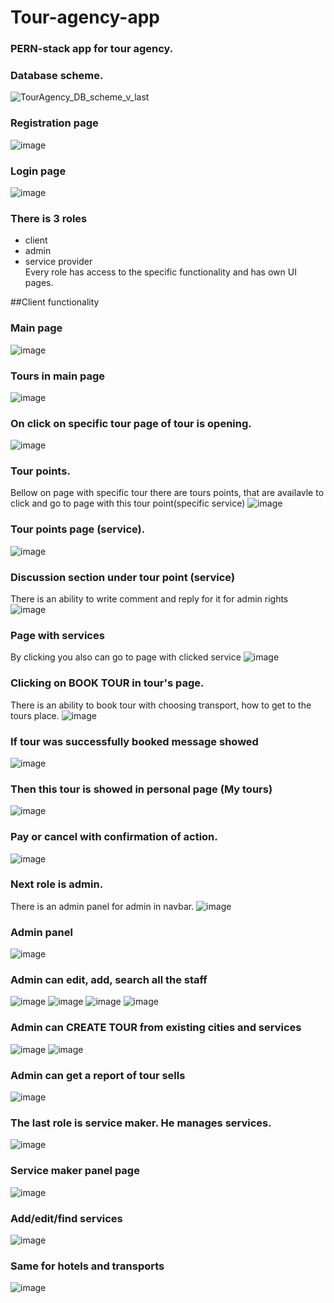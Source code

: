 # Tour-agency-app
### PERN-stack app for tour agency. 

### Database scheme.
![TourAgency_DB_scheme_v_last](https://user-images.githubusercontent.com/63201619/226667311-a7ef0bd8-5306-4823-a4aa-698f8b9355f5.png)

### Registration page
![image](https://user-images.githubusercontent.com/63201619/226667855-c9b3a49e-c6a6-410d-8c5b-db5f63eff2b6.png)

### Login page
![image](https://user-images.githubusercontent.com/63201619/226668014-c1236cd5-0e45-4204-9afb-9703d89ebeb0.png)

### There is 3 roles
 - client
 - admin
 - service provider
<br> Every role has access to the specific functionality and has own UI pages.  

##Client functionality
### Main page
![image](https://user-images.githubusercontent.com/63201619/226669479-3bd03851-1e16-4dc9-8550-12be8ba6fb2d.png)

### Tours in main page
![image](https://user-images.githubusercontent.com/63201619/226669826-a5556edf-ee97-41e9-ac77-3ca56fd7a145.png)

### On click on specific tour page of tour is opening.
![image](https://user-images.githubusercontent.com/63201619/226670397-dcb49293-1eda-4e0c-a8fa-b25bcd82b790.png)

### Tour points.
 Bellow on page with specific tour there are tours points, that are availavle to click and go to page with this tour point(specific service)
![image](https://user-images.githubusercontent.com/63201619/226670770-45959330-d451-4126-809f-2d13ff600067.png)

### Tour points page (service).
![image](https://user-images.githubusercontent.com/63201619/226671768-87f728cf-4955-4467-b994-ee255e52844d.png)

### Discussion section under tour point (service)
There is an ability to write comment and reply for it for admin rights
![image](https://user-images.githubusercontent.com/63201619/226672301-a33722d2-95e0-46ca-a356-577fb21fb3f6.png)

### Page with services
By clicking you also can go to page with clicked service
![image](https://user-images.githubusercontent.com/63201619/226672703-65e20592-197f-4de6-9d1f-32074d51ba76.png)

### Clicking on BOOK TOUR in tour's page.
There is an ability to book tour with choosing transport, how to get to the tours place. 
![image](https://user-images.githubusercontent.com/63201619/226673321-f9412ed1-08ae-4088-9f17-33e03c57aa8a.png)

### If tour was successfully booked message showed
![image](https://user-images.githubusercontent.com/63201619/226673629-47c9b4ac-1836-49a9-85a8-7fbe10334bd7.png)


### Then this tour is showed in personal page (My tours)
![image](https://user-images.githubusercontent.com/63201619/226673753-07057891-e54a-4ef4-8434-3be3e3a0634a.png)

### Pay or cancel with confirmation of action.
![image](https://user-images.githubusercontent.com/63201619/226674878-046d1d7e-23e2-436c-aea0-cf886a132ea2.png)

### Next role is admin.
There is an admin panel for admin in navbar.
![image](https://user-images.githubusercontent.com/63201619/226675644-564ed935-9b56-4862-9425-db1da5abea43.png)

### Admin panel
![image](https://user-images.githubusercontent.com/63201619/226675843-248d98b9-2be2-4b18-b1e7-c11a9be0ea17.png)

### Admin can edit, add, search all the staff
![image](https://user-images.githubusercontent.com/63201619/226676631-9ed59b42-b5ec-48ba-855e-f86eb6f44c77.png)
![image](https://user-images.githubusercontent.com/63201619/226676739-448f2c10-9822-4b20-bc7e-77d4d94aa20c.png)
![image](https://user-images.githubusercontent.com/63201619/226676842-c3b7a779-be3a-448e-9c67-720c50ca9979.png)
![image](https://user-images.githubusercontent.com/63201619/226677110-93cfb082-8a09-4d88-bbae-db38bc1b0b99.png)

### Admin can CREATE TOUR from existing cities and services
![image](https://user-images.githubusercontent.com/63201619/226677439-38ec3d32-d1ed-4621-aa6e-f00ef8ddd811.png)
![image](https://user-images.githubusercontent.com/63201619/226677539-1c42692f-f941-4738-ad3c-ab2b006d5968.png)

### Admin can get a report of tour sells
![image](https://user-images.githubusercontent.com/63201619/226677775-916cdbd7-12c9-43ea-9efc-e42c2f326f49.png)

### The last role is service maker. He manages services.
![image](https://user-images.githubusercontent.com/63201619/226682106-4c4783f0-f2af-4870-9311-5ae3ac50d3c6.png)

### Service maker panel page
![image](https://user-images.githubusercontent.com/63201619/226678386-780dfcc3-679a-4002-a2c8-ea527e185c98.png)

### Add/edit/find services
![image](https://user-images.githubusercontent.com/63201619/226679524-871989cc-7a01-4f1d-a341-ecd8e8fae25d.png)

### Same for hotels and transports
![image](https://user-images.githubusercontent.com/63201619/226679852-4ba46fb7-bb6c-4f3b-b229-36ba0b5c0ea8.png)


